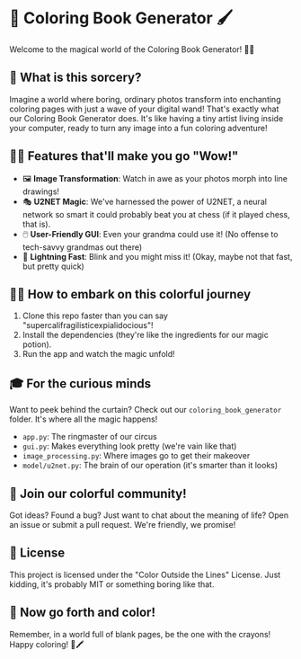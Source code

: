 # 🎨 Coloring Book Generator 🖌️

Welcome to the magical world of the Coloring Book Generator! 🌈✨

## 🚀 What is this sorcery?

Imagine a world where boring, ordinary photos transform into enchanting coloring pages with just a wave of your digital wand! That's exactly what our Coloring Book Generator does. It's like having a tiny artist living inside your computer, ready to turn any image into a fun coloring adventure!

## 🧙‍♂️ Features that'll make you go "Wow!"

- 🖼️ **Image Transformation**: Watch in awe as your photos morph into line drawings!
- 🎭 **U2NET Magic**: We've harnessed the power of U2NET, a neural network so smart it could probably beat you at chess (if it played chess, that is).
- 🖱️ **User-Friendly GUI**: Even your grandma could use it! (No offense to tech-savvy grandmas out there)
- 🚄 **Lightning Fast**: Blink and you might miss it! (Okay, maybe not that fast, but pretty quick)

## 🏃‍♂️ How to embark on this colorful journey

1. Clone this repo faster than you can say "supercalifragilisticexpialidocious"!
2. Install the dependencies (they're like the ingredients for our magic potion).
3. Run the app and watch the magic unfold!

## 🎓 For the curious minds

Want to peek behind the curtain? Check out our `coloring_book_generator` folder. It's where all the magic happens!

- `app.py`: The ringmaster of our circus
- `gui.py`: Makes everything look pretty (we're vain like that)
- `image_processing.py`: Where images go to get their makeover
- `model/u2net.py`: The brain of our operation (it's smarter than it looks)

## 🤝 Join our colorful community!

Got ideas? Found a bug? Just want to chat about the meaning of life? Open an issue or submit a pull request. We're friendly, we promise!

## 📜 License

This project is licensed under the "Color Outside the Lines" License. Just kidding, it's probably MIT or something boring like that.

## 🎉 Now go forth and color!

Remember, in a world full of blank pages, be the one with the crayons! Happy coloring! 🌈🖍️